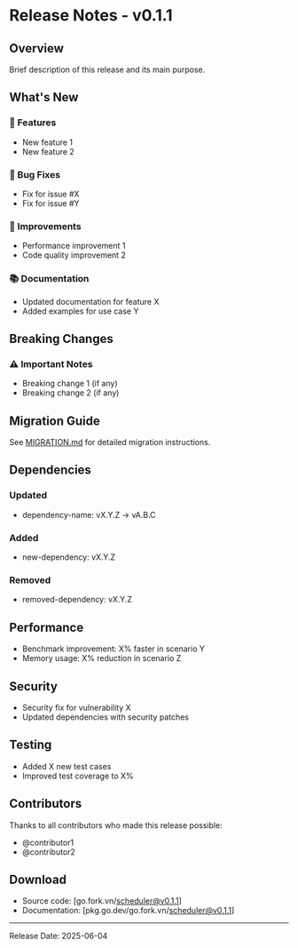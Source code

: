 # Release Notes - v0.1.1

## Overview
Brief description of this release and its main purpose.

## What's New
### 🚀 Features
- New feature 1
- New feature 2

### 🐛 Bug Fixes
- Fix for issue #X
- Fix for issue #Y

### 🔧 Improvements
- Performance improvement 1
- Code quality improvement 2

### 📚 Documentation
- Updated documentation for feature X
- Added examples for use case Y

## Breaking Changes
### ⚠️ Important Notes
- Breaking change 1 (if any)
- Breaking change 2 (if any)

## Migration Guide
See [MIGRATION.md](./MIGRATION.md) for detailed migration instructions.

## Dependencies
### Updated
- dependency-name: vX.Y.Z → vA.B.C

### Added
- new-dependency: vX.Y.Z

### Removed
- removed-dependency: vX.Y.Z

## Performance
- Benchmark improvement: X% faster in scenario Y
- Memory usage: X% reduction in scenario Z

## Security
- Security fix for vulnerability X
- Updated dependencies with security patches

## Testing
- Added X new test cases
- Improved test coverage to X%

## Contributors
Thanks to all contributors who made this release possible:
- @contributor1
- @contributor2

## Download
- Source code: [go.fork.vn/scheduler@v0.1.1]
- Documentation: [pkg.go.dev/go.fork.vn/scheduler@v0.1.1]

---
Release Date: 2025-06-04
